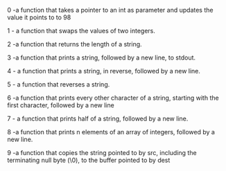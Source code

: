 0 -a function that takes a pointer to an int as parameter and updates the value it points to to 98

1 - a function that swaps the values of two integers.

2 -a function that returns the length of a string.

3 -a function that prints a string, followed by a new line, to stdout.

4 - a function that prints a string, in reverse, followed by a new line.

5 - a function that reverses a string.

6 -a function that prints every other character of a string, starting with the first character, followed by a new line

7 - a function that prints half of a string, followed by a new line.

8 -a function that prints n elements of an array of integers, followed by a new line.

9 -a function that copies the string pointed to by src, including the terminating null byte (\0), to the buffer pointed to by dest


